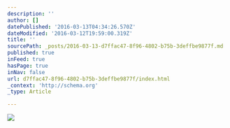 ```yaml
---
description: ''
author: []
datePublished: '2016-03-13T04:34:26.570Z'
dateModified: '2016-03-12T19:59:00.319Z'
title: ''
sourcePath: _posts/2016-03-13-d7ffac47-8f96-4802-b75b-3deffbe9877f.md
published: true
inFeed: true
hasPage: true
inNav: false
url: d7ffac47-8f96-4802-b75b-3deffbe9877f/index.html
_context: 'http://schema.org'
_type: Article

---
```

![](https://the-grid-user-content.s3-us-west-2.amazonaws.com/cfe83226-3a4b-4cda-862c-e3501942d78b.png)